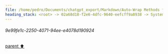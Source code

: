 ```yaml
---
file: /home/pedro/Documents/chatgpt_export/Markdown/Auto-Wrap Methods for Objects.md
heading_stack: <root> -> 02a68d18-f2e6-4dfc-9640-eefcff9a8938 -> System -> 16f71094-696f-4659-a5b7-a5ea706f6ddd -> System -> aaa26859-01d8-49bd-b879-7d8ec5f19da1 -> User -> Test code -> 9bb4a2f9-42fa-443c-a853-8b9f8dd57093 -> Assistant -> cf56d503-b701-49ba-82b9-461dc9391d56 -> Assistant -> 6d3fd887-71c7-4832-b5c8-1333d0b0e8a3 -> Tool -> 20b096ce-9aa9-43c1-ba53-8914ac441b58 -> Assistant -> aaa2100b-fcee-40e7-af71-e70792d1842f -> User -> b74f810d-35a5-47ab-917b-46dc82187704 -> Assistant -> aaa237c2-2866-4cc3-899c-e5f234a1f6a9 -> User -> f92e9c26-e277-4e9f-a025-884a088cdc33 -> Assistant -> c615416b-a79d-4533-bd2b-e9ad9424ba6c -> Tool -> 3f2af9d9-9640-4bc9-958d-e36775e757de -> Assistant -> aaa23d76-3bec-4c75-8784-cc08a03ede87 -> User -> dd7d1e26-cb29-4f54-923f-d497379994bd -> Assistant -> fcfbba2e-5113-4ae8-8c7b-945b47024214 -> Tool -> 286a7f0b-ac12-4997-8ea5-1b0458a1d7ba -> Assistant -> 9385ecdf-04c7-4044-99d5-4410950a5702 -> Tool -> ad16e9e9-8519-4c80-ad6b-276bca364565 -> Assistant -> aaa2f71e-009e-4d19-ac51-36880c7c6205 -> User -> 657382ce-18ef-4f44-b0e2-ffd205328006 -> Assistant -> e2430fff-3984-4282-b926-e9d7d1d3e213 -> Tool -> a7abed2e-74a2-4e83-a290-aab0c522a4c2 -> Assistant -> aaa22b3f-8da3-4911-8112-6f3f0d661e4c -> User -> c367185d-d7de-4c61-8922-fa8648add0bd -> Assistant -> eb876bec-533e-41bd-92f8-e5c8495a1c79 -> Tool -> 8191b830-1496-4302-b1f3-a61bf5f47dbf -> Assistant -> c29cc4b6-8792-4e84-aa80-624d88af11cc -> Tool -> 24577186-19c9-40b7-87eb-21a04a9c4120 -> Assistant -> fe1a9e24-370a-4b92-813d-23c615148f9e -> Assistant -> aaa2c6ec-ac89-493e-a43a-d138c5be30cf -> User -> f90db71d-c8a4-4195-8a0e-82454bb6430b -> Assistant -> c21a5fca-67e2-488a-9c3c-398c3218ef74 -> Tool -> 05d171ec-497f-4767-ad4f-fc6f67549378 -> Assistant -> 20bdc66e-2232-45c4-95c9-d0ce5aadfbb5 -> Assistant -> 77e1e328-8f67-4140-a920-9c305684d1f9 -> Tool -> 0b43991a-e7b0-4fef-bf35-e836c8b475ea -> Assistant -> bbbbb6ce-28d5-423e-9723-0b4d744f6d19 -> Assistant -> f644b598-d677-422b-bd22-b75b5488f926 -> Tool -> d14089c9-f2dd-418c-849a-0eddd897a2fb -> Assistant -> 48bbdfe5-673c-4b0c-a488-1e92ea7da0e0 -> Assistant -> 2aeb60a1-69b0-49a8-9645-3767629bf84a -> Tool -> def8931c-5ca9-40a5-90c6-097816dd7e7b -> Assistant -> 002bca4a-0bf3-485a-b631-cb8e09319e76 -> Assistant -> 4eca7eab-3b68-421b-b5f3-504512d8098e -> Tool -> 935199f6-8a20-4361-bc27-514563ca0061 -> Assistant -> aaa2ab53-e299-4719-aaa3-583829a3c946 -> User -> d3cbf69d-624d-4da8-b62c-6911066bdac4 -> Assistant -> aaa2816c-89d0-4c95-886e-1d5fb0c69ebb -> User -> 9b7834a4-2221-45ef-be52-88b96c208d53 -> Assistant -> aaa27074-348c-4279-8013-ddb17ea984d1 -> User -> b9b81320-caa0-4d62-814a-1e621f3e47c2 -> Assistant -> aaa2b0ea-1d02-4926-a03a-9607dd695069 -> User -> c500c561-1b54-4340-bb58-a705fc0630e7 -> Assistant -> e662e69c-f0d1-403d-b040-9275fe7555fe -> Tool -> 33aa2f4d-59cb-4114-a03d-5dcc4c728ad4 -> Assistant -> aaa2d43b-0751-4cc3-9c9e-6ffd5a998e20 -> User -> b60510f6-94a2-46fe-bf91-6bca34be020d -> Assistant -> b9329630-bdc1-4b33-8e85-b87125ce5960 -> Tool -> 8ef375d8-ba4b-488d-82a9-739b87809df3 -> Assistant -> aaa2c79d-a726-4c51-9021-7de1c73e9d01 -> User -> 84417501-d85f-4636-abd3-4bfb19feb7fa -> Assistant -> cfa90a9e-86b8-4826-945f-86c7c5f420a2 -> Tool -> 712ccd9a-e495-4497-916b-6b40992cea13 -> Assistant -> aaa24df5-8003-466b-ac36-038ce72b8a5f -> User -> 3c8bd8d2-7da6-4290-a44a-0e1bb6927162 -> Assistant -> 58e31335-102e-4635-aa5e-9e1ba40327be -> Tool -> 6411a56f-c701-4a2a-a946-9cd5139a7286 -> Assistant -> aaa24678-57f0-4284-982e-93c063e22bf3 -> User -> 31216709-2175-4607-8415-b4ad48ddc4d5 -> Assistant -> e7960a3e-0296-4332-9f34-f8aa23301a3a -> Tool -> 8ceb427c-3051-4676-96e6-ba389c3d1b19 -> Assistant -> aaa2edc1-ed37-4e72-921e-e0769bed320b -> User -> 4131f2f1-09da-4834-9353-a3f2c6e54f77 -> Assistant -> f52cc4a4-6267-457b-8b75-d2fe7b432959 -> Tool -> 3c6df6b7-71aa-49d8-9c38-e386e7452561 -> Assistant -> 299149d3-c775-4eab-a91d-d14d7ecc4e39 -> Tool -> e8bf19cf-9a7a-43a9-adb2-3cc24b7722a9 -> Assistant -> aaa29d15-708f-4beb-a37f-4afb9fe71425 -> User -> a40e4fb5-347b-453a-bd53-d7566cce327e -> Assistant -> 28b70cc7-5164-4729-8191-5b3a359e08c7 -> Tool -> 90bd719d-f5e9-470c-896d-a9c6728511a2 -> Assistant -> aaa2c6f5-c7da-4821-b6a6-b81b49044a9c -> User -> 1501a714-062e-4019-94dc-377cca17bd78 -> Assistant -> aaa2dce2-1efa-4f58-80cc-9a194544952d -> User -> 3c149460-0411-4c1f-a499-50b5b9aa932a -> Assistant -> 2d5b9615-81b6-4dbf-97b4-af7662be5b63 -> Tool -> 755d511b-40d4-472b-be75-ffdee0c15f9f -> Assistant -> aaa2b27b-37e2-4cf4-8b57-0d4b594bf632 -> User -> 0d78303e-2170-48d5-a673-e26382bd4738 -> Assistant -> 2f0dc24e-2ae4-47b3-84b3-35547e8e429c -> Tool -> 0d85a72f-1169-4223-9d30-38277bfbc69b -> Assistant -> 45103cc9-3818-4c14-a5ab-21c32fd445c7 -> Assistant -> 54d0be3f-14d7-4bfc-845e-de46b425165e -> Tool -> 15d30ade-fba4-4c60-a565-e3d6cb8c0855 -> Assistant -> aaa2db71-0974-4d8d-8b9a-d208740c830c -> User -> 59439487-e39f-458e-a52b-09c69b140008 -> Assistant -> 32e27245-f783-42e2-a919-df375214b6bb -> Tool -> 05f585d8-fc6f-454e-8c79-66dd1b3fc419 -> Assistant -> 96709c5c-744a-4164-af1c-81ee3854d9cd -> Assistant -> 5d3592e6-a513-4bf5-92e1-74a260086c4a -> Tool -> c1b8825f-31b5-4de7-9ff6-8db8bfdaf0dc -> Assistant -> d7014132-584b-4284-8e0b-4738cefa657f -> Assistant -> 0c3e71ac-efbe-43e8-8570-69126118b750 -> Tool -> 244f4477-857c-4ff6-be92-f03ba98511e4 -> Assistant -> 13fea90d-d4de-446c-96ea-565a7a30fd2e -> Assistant -> 8f18c263-d358-4cca-a9f6-204fb0d45dad -> Tool -> 535274a2-ab06-4a9b-a775-b0a64fd7b0b1 -> Assistant -> 8bbab1d3-ba9a-46c6-9eaf-d0809436f991 -> Assistant -> aaa265f4-b61b-4ca1-84a2-f1fa2fe1511a -> User -> 9e99fe1c-2250-4071-94ee-e4078d190924
---
```

###### 9e99fe1c-2250-4071-94ee-e4078d190924
[parent ⬆️](#aaa265f4-b61b-4ca1-84a2-f1fa2fe1511a)
